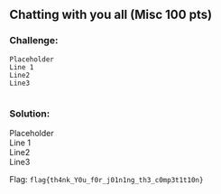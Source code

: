 ## Chatting with you all (Misc 100 pts)  
### Challenge:  
```
Placeholder    
Line 1    
Line2    
Line3    
  
```
  
### Solution:  
Placeholder    
Line 1    
Line2    
Line3    
  
  
Flag: `flag{th4nk_Y0u_f0r_j01n1ng_th3_c0mp3t1t10n}`  
  
